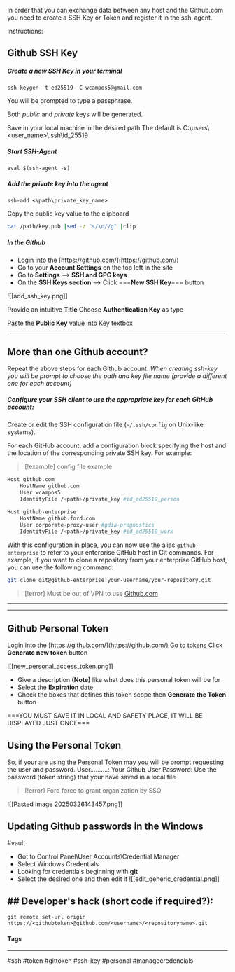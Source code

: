 

In order that you can exchange data between any host and the Github.com 
you need to create a SSH Key or Token and register it in the ssh-agent.

Instructions:

## Github SSH Key
##### Create a new SSH Key in your _terminal_ 

```
ssh-keygen -t ed25519 -C wcampos5@gmail.com
```

You will be prompted to type a passphrase.

Both _public_ and _private_ keys will be generated.

Save in your local machine in the desired path
The default is C:\\users\\<user_name>\\.ssh\\id_25519

##### Start SSH-Agent

```
eval $(ssh-agent -s)
```

##### Add the private key into the agent

```
ssh-add <\path\private_key_name>
```

Copy the public key value to the clipboard

```bash
cat /path/key.pub |sed -z "s/\n//g" |clip
```

##### In the Github

- Login into the [https://github.com/](https://github.com/)
- Go to your **Account Settings** on the top left in the site
- Go to **Settings** --> **SSH and GPG keys**
- On the **SSH Keys section** --> Click ===**New SSH Key**=== button

![[add_ssh_key.png]]

Provide an intuitive **Title**
Choose **Authentication Key** as type

Paste the **Public Key** value into Key textbox


***

## More than one Github account?

Repeat the above steps for each Github account.
*When creating ssh-key you will be prompt to choose the path and key file name (provide a different one for each account)*

##### Configure your SSH client to use the appropriate key for each GitHub account:

Create or edit the SSH configuration file (`~/.ssh/config` on Unix-like systems).

For each GitHub account, add a configuration block specifying the host and the location of the corresponding private SSH key. For example:

>[!example] config file example
```bash
Host github.com
    HostName github.com
    User wcampos5
    IdentityFile /<path>/private_key #id_ed25519_person
	
Host github-enterprise
    HostName github.ford.com
    User corporate-proxy-user #gdia-prognostics
    IdentityFile /<path>/private_key #id_ed25519_work
```

With this configuration in place, you can now use the alias `github-enterprise` to refer to your enterprise GitHub host in Git commands. For example, if you want to clone a repository from your enterprise GitHub host, you can use the following command:

```bash
git clone git@github-enterprise:your-username/your-repository.git
```

>[!error] Must be out of VPN to use [Github.com](https://github.com)
***



***

## Github Personal Token

 Login into the [https://github.com/](https://github.com/)
 Go to [tokens](https://github.com/settings/tokens)
 Click **Generate new token** button

![[new_personal_access_token.png]]

- Give a description **(Note)** like what does this personal token will be for
- Select the **Expiration** date
- Check the boxes that defines this token scope then **Generate the Token** button

===YOU MUST SAVE IT IN LOCAL AND SAFETY PLACE, IT WILL BE DISPLAYED JUST ONCE===

## Using the Personal Token

So, if your are using the Personal Token may you will be prompt requesting the user and password.
User..........: Your Github User
Password: Use the password (token string) that your have saved in a local file

>[!error] Ford force to grant organization by SSO

![[Pasted image 20250326143457.png]]


## Updating Github passwords in the Windows
#vault

- Got to Control Panel\User Accounts\Credential Manager
- Select Windows Credentials
- Looking for credentials beginning with **git**
- Select the desired one and then edit it
![[edit_generic_credential.png]]




## ## Developer's hack (short code if required?):

```
git remote set-url origin https://<githubtoken>@github.com/<username>/<repositoryname>.git
```




#### Tags
***
#ssh #token #gittoken #ssh-key #personal #managecredencials


